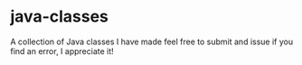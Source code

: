 # java-classes
A collection of Java classes I have made
feel free to submit and issue if you find an error, I appreciate it!
